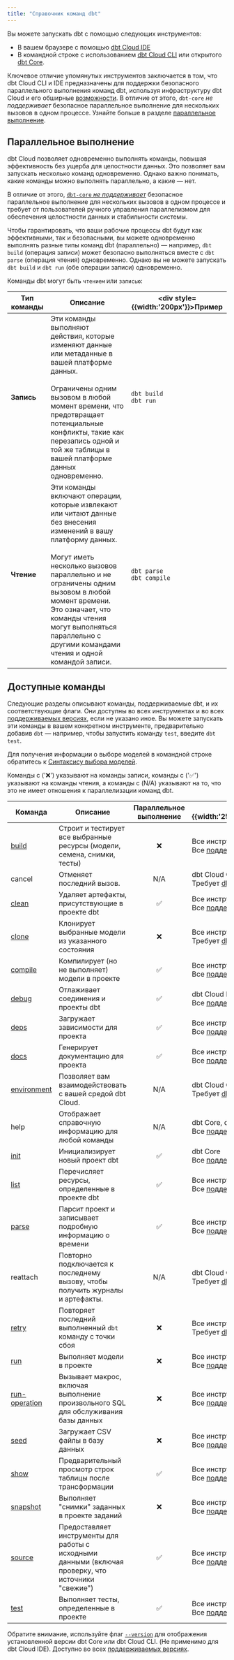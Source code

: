 ```yaml
---
title: "Справочник команд dbt"
---
```


Вы можете запускать dbt с помощью следующих инструментов:

- В вашем браузере с помощью [dbt Cloud IDE](/docs/cloud/dbt-cloud-ide/develop-in-the-cloud) 
- В командной строке с использованием [dbt Cloud CLI](/docs/cloud/cloud-cli-installation) или открытого [dbt Core](/docs/core/installation-overview).
  
Ключевое отличие упомянутых инструментов заключается в том, что dbt Cloud CLI и IDE предназначены для поддержки безопасного параллельного выполнения команд dbt, используя инфраструктуру dbt Cloud и его обширные [возможности](/docs/cloud/about-cloud/dbt-cloud-features). В отличие от этого, `dbt-core` _не поддерживает_ безопасное параллельное выполнение для нескольких вызовов в одном процессе. Узнайте больше в разделе [параллельное выполнение](#parallel-execution).

## Параллельное выполнение

dbt Cloud позволяет одновременно выполнять команды, повышая эффективность без ущерба для целостности данных. Это позволяет вам запускать несколько команд одновременно. Однако важно понимать, какие команды можно выполнять параллельно, а какие — нет.

В отличие от этого, [`dbt-core` _не поддерживает_](/reference/programmatic-invocations#parallel-execution-not-supported) безопасное параллельное выполнение для нескольких вызовов в одном процессе и требует от пользователей ручного управления параллелизмом для обеспечения целостности данных и стабильности системы.

Чтобы гарантировать, что ваши рабочие процессы dbt будут как эффективными, так и безопасными, вы можете одновременно выполнять разные типы команд dbt (параллельно) — например, `dbt build` (операция записи) может безопасно выполняться вместе с `dbt parse` (операция чтения) одновременно. Однако вы не можете запускать `dbt build` и `dbt run` (обе операции записи) одновременно.

Команды dbt могут быть `чтением` или `записью`:

| Тип команды | Описание | <div style={{width:'200px'}}>Пример</div> |
|------|-------------|---------|
| **Запись** | Эти команды выполняют действия, которые изменяют данные или метаданные в вашей платформе данных.<br /><br /> Ограничены одним вызовом в любой момент времени, что предотвращает потенциальные конфликты, такие как перезапись одной и той же таблицы в вашей платформе данных одновременно. | `dbt build`<br />`dbt run` |
| **Чтение** | Эти команды включают операции, которые извлекают или читают данные без внесения изменений в вашу платформу данных.<br /><br /> Могут иметь несколько вызовов параллельно и не ограничены одним вызовом в любой момент времени. Это означает, что команды чтения могут выполняться параллельно с другими командами чтения и одной командой записи.| `dbt parse`<br />`dbt compile`|

## Доступные команды

Следующие разделы описывают команды, поддерживаемые dbt, и их соответствующие флаги. Они доступны во всех инструментах и во всех [поддерживаемых версиях](/docs/dbt-versions/core), если не указано иное. Вы можете запускать эти команды в вашем конкретном инструменте, предварительно добавив `dbt` — например, чтобы запустить команду `test`, введите `dbt test`.

Для получения информации о выборе моделей в командной строке обратитесь к [Синтаксису выбора моделей](/reference/node-selection/syntax).

Команды с ('❌') указывают на команды записи, команды с ('✅') указывают на команды чтения, а команды с (N/A) указывают на то, что это не имеет отношения к параллелизации команд dbt.

| Команда | Описание | Параллельное выполнение | <div style={{width:'250px'}}>Ограничения</div> |
|---------|-------------| :-----------------:| ------------------------------------------ |
| [build](/reference/commands/build) | Строит и тестирует все выбранные ресурсы (модели, семена, снимки, тесты) |  ❌ | Все инструменты <br /> Все [поддерживаемые версии](/docs/dbt-versions/core) | 
| cancel | Отменяет последний вызов. | N/A | dbt Cloud CLI <br /> Требует [dbt v1.6 или выше](/docs/dbt-versions/core) |
| [clean](/reference/commands/clean) | Удаляет артефакты, присутствующие в проекте dbt |  ✅ | Все инструменты <br /> Все [поддерживаемые версии](/docs/dbt-versions/core) |
| [clone](/reference/commands/clone) | Клонирует выбранные модели из указанного состояния |  ❌ | Все инструменты <br /> Требует [dbt v1.6 или выше](/docs/dbt-versions/core) |
| [compile](/reference/commands/compile) | Компилирует (но не выполняет) модели в проекте |  ✅ | Все инструменты <br /> Все [поддерживаемые версии](/docs/dbt-versions/core) |
| [debug](/reference/commands/debug) | Отлаживает соединения и проекты dbt | ✅ | dbt Cloud IDE, dbt Core <br /> Все [поддерживаемые версии](/docs/dbt-versions/core) |
| [deps](/reference/commands/deps) | Загружает зависимости для проекта |  ✅ |  Все инструменты <br /> Все [поддерживаемые версии](/docs/dbt-versions/core) |
| [docs](/reference/commands/cmd-docs) | Генерирует документацию для проекта |   ✅ | Все инструменты <br /> Все [поддерживаемые версии](/docs/dbt-versions/core) |
| [environment](/reference/commands/dbt-environment) | Позволяет вам взаимодействовать с вашей средой dbt Cloud. |   N/A | dbt Cloud CLI <br /> Требует [dbt v1.5 или выше](/docs/dbt-versions/core) |
| help | Отображает справочную информацию для любой команды | N/A | dbt Core, dbt Cloud CLI <br /> Все [поддерживаемые версии](/docs/dbt-versions/core) |
| [init](/reference/commands/init) | Инициализирует новый проект dbt |   ✅ | dbt Core<br /> Все [поддерживаемые версии](/docs/dbt-versions/core) |
| [list](/reference/commands/list) | Перечисляет ресурсы, определенные в проекте dbt |  ✅ | Все инструменты <br /> Все [поддерживаемые версии](/docs/dbt-versions/core) |
| [parse](/reference/commands/parse) | Парсит проект и записывает подробную информацию о времени |  ✅ | Все инструменты <br /> Все [поддерживаемые версии](/docs/dbt-versions/core) |
| reattach | Повторно подключается к последнему вызову, чтобы получить журналы и артефакты. |   N/A | dbt Cloud CLI <br /> Требует [dbt v1.6 или выше](/docs/dbt-versions/core) |
| [retry](/reference/commands/retry) | Повторяет последний выполненный `dbt` команду с точки сбоя |  ❌ | Все инструменты <br /> Требует [dbt v1.6 или выше](/docs/dbt-versions/core) |
| [run](/reference/commands/run) | Выполняет модели в проекте |   ❌ | Все инструменты <br /> Все [поддерживаемые версии](/docs/dbt-versions/core) |
| [run-operation](/reference/commands/run-operation) | Вызывает макрос, включая выполнение произвольного SQL для обслуживания базы данных | ❌ | Все инструменты <br /> Все [поддерживаемые версии](/docs/dbt-versions/core) |
| [seed](/reference/commands/seed) | Загружает CSV файлы в базу данных |  ❌ | Все инструменты <br /> Все [поддерживаемые версии](/docs/dbt-versions/core) |
| [show](/reference/commands/show) | Предварительный просмотр строк таблицы после трансформации | ✅ |  Все инструменты <br /> Все [поддерживаемые версии](/docs/dbt-versions/core) |
| [snapshot](/reference/commands/snapshot) | Выполняет "снимки" заданных в проекте заданий |  ❌ | Все инструменты <br /> Все [поддерживаемые версии](/docs/dbt-versions/core) |
| [source](/reference/commands/source) | Предоставляет инструменты для работы с исходными данными (включая проверку, что источники "свежие") | ✅ | Все инструменты<br /> Все [поддерживаемые версии](/docs/dbt-versions/core) |
| [test](/reference/commands/test) | Выполняет тесты, определенные в проекте  |  ✅ | Все инструменты <br /> Все [поддерживаемые версии](/docs/dbt-versions/core) |
Обратите внимание, используйте флаг [`--version`](/reference/commands/version) для отображения установленной версии dbt Core или dbt Cloud CLI. (Не применимо для dbt Cloud IDE). Доступно во всех [поддерживаемых версиях](/docs/dbt-versions/core).